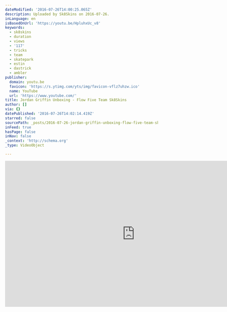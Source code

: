 ```yaml
---
dateModified: '2016-07-26T14:00:25.065Z'
description: Uploaded by Sk8Skins on 2016-07-26.
inLanguage: en
isBasedOnUrl: 'https://youtu.be/HpluhxUc_v8'
keywords:
  - sk8skins
  - duration
  - views
  - '117'
  - tricks
  - team
  - skatepark
  - estin
  - dastrick
  - ambler
publisher:
  domain: youtu.be
  favicon: 'https://s.ytimg.com/yts/img/favicon-vflz7uhzw.ico'
  name: YouTube
  url: 'https://www.youtube.com/'
title: Jordan Griffin Unboxing - Flow Five Team Sk8Skins
author: []
via: {}
datePublished: '2016-07-26T14:02:14.419Z'
starred: false
sourcePath: _posts/2016-07-26-jordan-griffin-unboxing-flow-five-team-sk8skins.md
inFeed: true
hasPage: false
inNav: false
_context: 'http://schema.org'
_type: VideoObject

---
```

<iframe src="https://cdn.embedly.com/widgets/media.html?src=https%3A%2F%2Fwww.youtube.com%2Fembed%2FHpluhxUc_v8%3Ffeature%3Doembed&amp;url=http%3A%2F%2Fwww.youtube.com%2Fwatch%3Fv%3DHpluhxUc_v8&amp;image=https%3A%2F%2Fi.ytimg.com%2Fvi%2FHpluhxUc_v8%2Fhqdefault.jpg&amp;key=b7d04c9b404c499eba89ee7072e1c4f7&amp;type=text%2Fhtml&amp;schema=youtube" width="854" height="480" scrolling="no" frameborder="0" allowfullscreen="" style=""></iframe>
